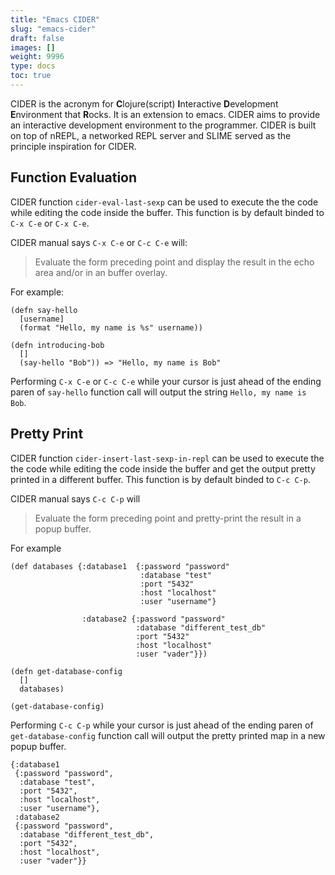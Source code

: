 ```yaml
---
title: "Emacs CIDER"
slug: "emacs-cider"
draft: false
images: []
weight: 9996
type: docs
toc: true
---
```


CIDER is the acronym for **C**lojure(script) **I**nteractive **D**evelopment **E**nvironment that **R**ocks.
It is an extension to emacs. CIDER aims to provide an interactive development environment to the programmer. CIDER is built on top of nREPL, a networked REPL server and SLIME served as the principle inspiration for CIDER. 


## Function Evaluation
CIDER function `cider-eval-last-sexp` can be used to execute the the code while editing the code inside the buffer. This function is by default binded to `C-x C-e` or `C-x C-e`.

CIDER manual says `C-x C-e` or `C-c C-e` will:

> Evaluate the form preceding point and display the result in the echo area and/or in an buffer overlay. 

For example:
```
(defn say-hello
  [username]
  (format "Hello, my name is %s" username))

(defn introducing-bob
  []
  (say-hello "Bob")) => "Hello, my name is Bob"

``` 

Performing `C-x C-e` or  `C-c C-e` while your cursor is just ahead of the ending paren of `say-hello` function call will output the string `Hello, my name is Bob`.

## Pretty Print
CIDER function `cider-insert-last-sexp-in-repl` can be used to execute the the code while editing the code inside the buffer and get the output pretty printed in a different buffer. This function is by default binded to `C-c C-p`.

CIDER manual says `C-c C-p` will

> Evaluate the form preceding point and pretty-print the result in a popup buffer.

For example
```
(def databases {:database1  {:password "password"
                             :database "test"
                             :port "5432"
                             :host "localhost"
                             :user "username"}
                  
                :database2 {:password "password"
                            :database "different_test_db"
                            :port "5432"
                            :host "localhost"
                            :user "vader"}})

(defn get-database-config
  []
  databases)

(get-database-config)
```
Performing `C-c C-p` while your cursor is just ahead of the ending paren of `get-database-config` function call will output the pretty printed map in a new popup buffer.
```
{:database1
 {:password "password",
  :database "test",
  :port "5432",
  :host "localhost",
  :user "username"},
 :database2
 {:password "password",
  :database "different_test_db",
  :port "5432",
  :host "localhost",
  :user "vader"}}

```

